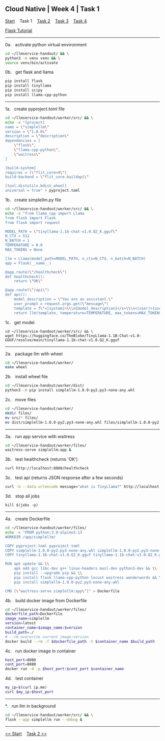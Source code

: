## Cloud Native | Week 4 | Task 1

[Start](https://github.com/AFC-AI2C-Cohort-04/coleman-code/blob/main/cloud_native/week_4/start.md)    Task 1    [Task 2](https://github.com/AFC-AI2C-Cohort-04/coleman-code/blob/main/cloud_native/week_4/task_2.md)    [Task 3](https://github.com/AFC-AI2C-Cohort-04/coleman-code/blob/main/cloud_native/week_4/task_3.md)    [Task 4](https://github.com/AFC-AI2C-Cohort-04/coleman-code/blob/main/cloud_native/week_4/task_4.md)

[Flask Tutorial](https://github.com/AFC-AI2C-Cohort-04/coleman-code/blob/main/tutorials/flask.md)

---

0a.   activate python virtual environment
``` bash
cd ~/llmservice-handout/ && \
python3 -m venv venv && \
source venv/bin/activate
```

0b.   get flask and llama
``` bash
pip install flask
pip install tinyllama
pip install scipy
pip install llama-cpp-python
```

---

1a.   create pyproject.toml file
``` bash
cd ~/llmservice-handout/worker/src/ && \
echo -e "[project]
name = \"simplellm\"
version = \"1.0.0\"
description = \"description\"
dependencies = [
    \"flask\",
    \"llama-cpp-python\",
    \"waitress\"
]

[build-system]
requires = [\"flit_core<4\"]
build-backend = \"flit_core.buildapi\"

[tool.distutils.bdist_wheel]
universal = true" > pyproject.toml
```

1b.   create simplellm.py file
``` bash
cd ~/llmservice-handout/worker/src/ && \
echo -e "from llama_cpp import Llama
from flask import Flask
from flask import request

MODEL_PATH = \"tinyllama-1.1b-chat-v1.0.Q2_K.gguf\"
N_CTX = 512
N_BATCH = 1
TEMPERATURE = 0.0
MAX_TOKENS = None

llm = Llama(model_path=MODEL_PATH, n_ctx=N_CTX, n_batch=N_BATCH)
app = Flask(__name__)

@app.route(\"/healthcheck\")
def healthcheck():
    return \"OK\"

@app.route(\"/api\")
def api():
    model_description = \"You are an assistant.\"
    user_prompt = request.args.get(\"message\")
    template = f\"<|system|>\\\n{model_description}</s>\\\n<|user|>{user_prompt}</s><|assistant|>\"
    return llm(template, temperature=TEMPERATURE, max_tokens=MAX_TOKENS)" > simplellm.py
```

1c.   get model
```
cd ~/llmservice-handout/worker/src/ && \
wget https://huggingface.co/TheBloke/TinyLlama-1.1B-Chat-v1.0-GGUF/resolve/main/tinyllama-1.1b-chat-v1.0.Q2_K.gguf
```

---

2a.   package llm with wheel
``` bash
cd ~/llmservice-handout/worker/
make wheel
```

2b.   install wheel file
``` bash
cd ~/llmservice-handout/worker/dist/
python3 -m pip install simplellm-1.0.0-py2.py3-none-any.whl
```

2c.   move files
``` bash
cd ~/llmservice-handout/worker/
mkdir files/
mv src/* files/
mv dist/simplellm-1.0.0-py2.py3-none-any.whl files/simplellm-1.0.0-py2.py3-none-any.whl
```

---

3a.   run app service with waitress
``` bash
cd ~/llmservice-handout/worker/files/
waitress-serve simplellm:app &
```

3b.   test healthcheck (returns 'OK')
``` bash
curl http://localhost:8080/healthcheck
```

3c.   test api (returns JSON response after a few seconds)
``` bash
curl -G --data-urlencode message="what is TinyLlama?" http://localhost:8080/api
```

3d.   stop all jobs
```
kill $(jobs -p)
```

---

4a.   create Dockerfile
``` bash
cd ~/llmservice-handout/worker/files/
echo -e "FROM python:3.9-alpine3.13
WORKDIR /app/simplellm/

COPY pyproject.toml pyproject.toml
COPY simplellm-1.0.0-py2.py3-none-any.whl simplellm-1.0.0-py2.py3-none-any.whl
COPY tinyllama-1.1b-chat-v1.0.Q2_K.gguf tinyllama-1.1b-chat-v1.0.Q2_K.gguf

RUN apk update && \\
    apk add gcc libc-dev g++ linux-headers musl-dev python3-dev && \\
    pip install --upgrade pip && \\
    pip install flask llama-cpp-python locust waitress wonderwords && \\
    pip install simplellm-1.0.0-py2.py3-none-any.whl

CMD [\"waitress-serve simplellm:app\"]" > Dockerfile
```

4b.   build docker image from Dockerfile
``` bash
cd ~/llmservice-handout/worker/files/
dockerfile_path=Dockerfile
image_name=simplellm
version=latest
container_name=$image_name:$version
build_path=./
# --rm overwrite current image:version
docker build --rm -f $dockerfile_path -t $container_name $build_path
```

4c.   run docker image in container
``` bash
host_port=8080
cont_port=8080
docker run -d -p $host_port:$cont_port $container_name
```

4d.   test container
``` bash
my_ip=$(curl ip.me)
curl $my_ip:$host_port
```

---

*.   run llm in background
``` bash
cd ~/llmservice-handout/worker/src/ && \
flask --app simplellm run --debug &
```

---

[<< Start](https://github.com/AFC-AI2C-Cohort-04/coleman-code/blob/main/cloud_native/week_4/start.md)    [Task 2 >>](https://github.com/AFC-AI2C-Cohort-04/coleman-code/blob/main/cloud_native/week_4/task_2.md)
